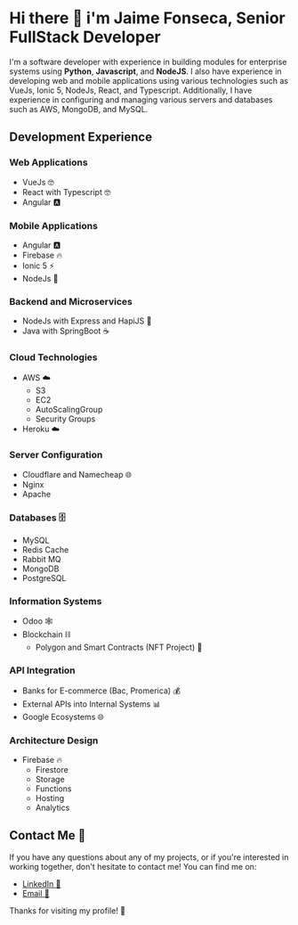 # Hi there 👋 i'm Jaime Fonseca, Senior FullStack Developer

I'm a software developer with experience in building modules for enterprise systems using **Python**, **Javascript**, and **NodeJS**. I also have experience in developing web and mobile applications using various technologies such as VueJs, Ionic 5, NodeJs, React, and Typescript. Additionally, I have experience in configuring and managing various servers and databases such as AWS, MongoDB, and MySQL.

## Development Experience


### Web Applications
- VueJs 🤓
- React with Typescript 🤓
- Angular 🅰️

### Mobile Applications
- Angular 🅰️
- Firebase 🔥
- Ionic 5 ⚡
- NodeJs 🚀

### Backend and Microservices
- NodeJs with Express and HapiJS 🚀
- Java with SpringBoot ☕

### Cloud Technologies
- AWS ☁️
  - S3
  - EC2
  - AutoScalingGroup
  - Security Groups
- Heroku ☁️

### Server Configuration
- Cloudflare and Namecheap 🌐
- Nginx
- Apache

### Databases 🗄️
- MySQL
- Redis Cache
- Rabbit MQ
- MongoDB
- PostgreSQL

### Information Systems
- Odoo 🕸️
- Blockchain ⛓️
  - Polygon and Smart Contracts (NFT Project) 💎

### API Integration
- Banks for E-commerce (Bac, Promerica) 💰
- External APIs into Internal Systems 📊
- Google Ecosystems 🌐

### Architecture Design
- Firebase 🔥
  - Firestore
  - Storage
  - Functions
  - Hosting
  - Analytics

## Contact Me 📩
If you have any questions about any of my projects, or if you're interested in working together, don't hesitate to contact me! You can find me on:

- [LinkedIn 🔗](https://www.linkedin.com/in/jaimejosu3/)
- [Email 📧](fonsecajaime6a@gmail.com)

Thanks for visiting my profile! 🙏
